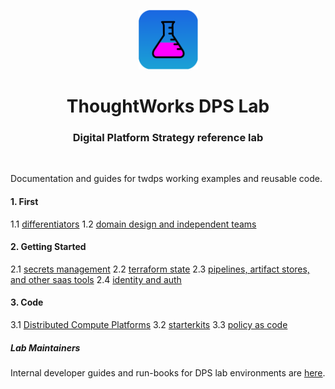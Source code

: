 <div align="center">
	<p>
		<img alt="CircleCI Logo" src="https://github.com/ThoughtWorks-DPS/lab-documentation/blob/master/doc/img/dps-lab.png?sanitize=true" width="95" />
	</p>
  <h1>ThoughtWorks DPS Lab</h1>
  <h3>Digital Platform Strategy reference lab</h3>
</div>
<br />

Documentation and guides for twdps working examples and reusable code.  

#### 1. First

1.1 [differentiators](./doc/differentiators.md)
1.2 [domain design and independent teams](./doc/domain_design.md)

#### 2. Getting Started

2.1 [secrets management](./doc/secrets-management.md)
2.2 [terraform state](./doc/terraform-state.md)
2.3 [pipelines, artifact stores, and other saas tools](./doc/saas.md)
2.4 [identity and auth](./doc/identity.md)

#### 3. Code

3.1 [Distributed Compute Platforms](./doc/differentiators.md)
3.2 [starterkits](./doc/differentiators.md)
3.3 [policy as code](./doc/differentiators.md)

##### Lab Maintainers

Internal developer guides and run-books for DPS lab environments are [here](https://github.com/ThoughtWorks-DPS/documentation-internal).  
